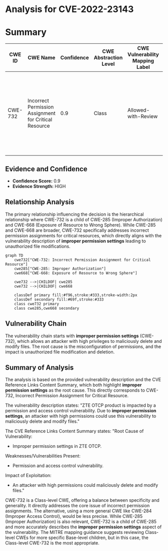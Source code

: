 # Analysis for CVE-2022-23143

# Summary
| CWE ID | CWE Name | Confidence | CWE Abstraction Level | CWE Vulnerability Mapping Label | CWE-Vulnerability Mapping Notes |
|---|---|---|---|---|---|
| CWE-732 | Incorrect Permission Assignment for Critical Resource | 0.9 | Class | Allowed-with-Review | Primary CWE. The vulnerability is caused by **improper permission settings** that allows an attacker with high permissions to delete and modify files. |

## Evidence and Confidence

*   **Confidence Score:** 0.9
*   **Evidence Strength:** HIGH

## Relationship Analysis
The primary relationship influencing the decision is the hierarchical relationship where CWE-732 is a child of CWE-285 (Improper Authorization) and CWE-668 (Exposure of Resource to Wrong Sphere). While CWE-285 and CWE-668 are broader, CWE-732 specifically addresses incorrect permission assignments for critical resources, which directly aligns with the vulnerability description of **improper permission settings** leading to unauthorized file modifications.

```mermaid
graph TD
    cwe732["CWE-732: Incorrect Permission Assignment for Critical Resource"]
    cwe285["CWE-285: Improper Authorization"]
    cwe668["CWE-668: Exposure of Resource to Wrong Sphere"]
    
    cwe732 -->|CHILDOF| cwe285
    cwe732 -->|CHILDOF| cwe668
    
    classDef primary fill:#f96,stroke:#333,stroke-width:2px
    classDef secondary fill:#69f,stroke:#333
    class cwe732 primary
    class cwe285,cwe668 secondary
```

## Vulnerability Chain
The vulnerability chain starts with **improper permission settings** (CWE-732), which allows an attacker with high privileges to maliciously delete and modify files. The root cause is the misconfiguration of permissions, and the impact is unauthorized file modification and deletion.

## Summary of Analysis
The analysis is based on the provided vulnerability description and the CVE Reference Links Content Summary, which both highlight **improper permission settings** as the root cause. This directly corresponds to CWE-732, Incorrect Permission Assignment for Critical Resource.

The vulnerability description states: "ZTE OTCP product is impacted by a permission and access control vulnerability. Due to **improper permission settings**, an attacker with high permissions could use this vulnerability to maliciously delete and modify files."

The CVE Reference Links Content Summary states:
"Root Cause of Vulnerability:
- Improper permission settings in ZTE OTCP.

Weaknesses/Vulnerabilities Present:
- Permission and access control vulnerability.

Impact of Exploitation:
- An attacker with high permissions could maliciously delete and modify files."

CWE-732 is a Class-level CWE, offering a balance between specificity and generality. It directly addresses the core issue of incorrect permission assignments. The alternative, using a more general CWE like CWE-284 (Improper Access Control), would be less precise. While CWE-285 (Improper Authorization) is also relevant, CWE-732 is a child of CWE-285 and more accurately describes the **improper permission settings** aspect of the vulnerability. The MITRE mapping guidance suggests reviewing Class-level CWEs for more specific Base-level children, but in this case, the Class-level CWE-732 is the most appropriate.